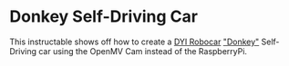 # Donkey Self-Driving Car

This instructable shows off how to create a [DYI Robocar](http://diyrobocars.com/) ["Donkey"](http://www.donkeycar.com/) Self-Driving car using the OpenMV Cam instead of the RaspberryPi.
